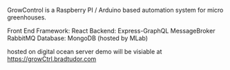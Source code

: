 GrowControl is a Raspberry PI / Arduino based automation system for micro greenhouses.

Front End Framework: React
Backend: Express-GraphQL
MessageBroker RabbitMQ
Database: MongoDB (hosted by MLab)

hosted on digital ocean server
demo will be visiable at https://growCtrl.bradtudor.com